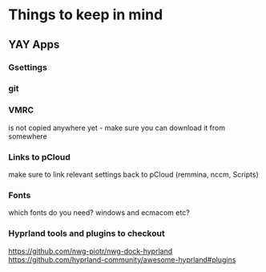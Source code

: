 # Things to keep in mind

## YAY Apps

### Gsettings

### git

### VMRC
is not copied anywhere yet - make sure you can download it from somewhere

### Links to pCloud
make sure to link relevant settings back to pCloud (remmina, nccm, Scripts)

### Fonts
which fonts do you need? windows and ecmacom etc?

### Hyprland tools and plugins to checkout
https://github.com/nwg-piotr/nwg-dock-hyprland
https://github.com/hyprland-community/awesome-hyprland#plugins
